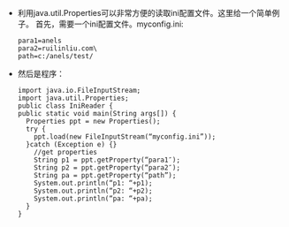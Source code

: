   * 利用java.util.Properties可以非常方便的读取ini配置文件。这里给一个简单例子。 首先，需要一个ini配置文件。myconfig.ini:
    
    	para1=anels
    	para2=ruilinliu.com\
    	path=c:/anels/test/
  
  * 然后是程序：
   
    	import java.io.FileInputStream;
    	import java.util.Properties;
    	public class IniReader {
    	public static void main(String args[]) {
    	  Properties ppt = new Properties();
    	  try {
    	    ppt.load(new FileInputStream(“myconfig.ini”));
    	  }catch (Exception e) {}
    	    //get properties
    	    String p1 = ppt.getProperty(“para1″);
    	    String p2 = ppt.getProperty(“para2″);
    	    String pa = ppt.getProperty(“path”);
    	    System.out.println(“p1: “+p1);
    	    System.out.println(“p2: “+p2);
    	    System.out.println(“pa: “+pa);
    	  }
    	}

